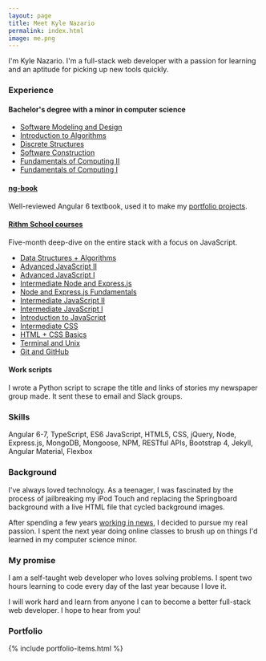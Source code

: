 ```yaml
---
layout: page
title: Meet Kyle Nazario
permalink: index.html
image: me.png
---
```


I'm Kyle Nazario. I'm a full-stack web developer with a passion for learning and an aptitude for picking up new tools quickly.

### Experience

#### Bachelor's degree with a minor in computer science

* [Software Modeling and Design](http://bulletin.auburn.edu/search/?P=COMP%203700)
* [Introduction to Algorithms](http://bulletin.auburn.edu/search/?P=COMP%203270)
* [Discrete Structures](http://bulletin.auburn.edu/search/?P=COMP%203240)
* [Software Construction](http://bulletin.auburn.edu/search/?P=COMP%202710)
* [Fundamentals of Computing II](http://bulletin.auburn.edu/search/?P=COMP%202210)
* [Fundamentals of Computing I](http://bulletin.auburn.edu/search/?P=COMP%201210)

#### [ng-book](https://www.ng-book.com/2/)

Well-reviewed Angular 6 textbook, used it to make my [portfolio projects](#portfolio-header).

#### [Rithm School courses](https://www.rithmschool.com/courses)

Five-month deep-dive on the entire stack with a focus on JavaScript. 

* [Data Structures + Algorithms](https://www.rithmschool.com/courses/javascript-computer-science-fundamentals)
* [Advanced JavaScript II](https://www.rithmschool.com/courses/advanced-javascript-part-2)
* [Advanced JavaScript I](https://www.rithmschool.com/courses/advanced-javascript)
* [Intermediate Node and Express.js](https://www.rithmschool.com/courses/intermediate-node-express)
* [Node and Express.js Fundamentals](https://www.rithmschool.com/courses/node-express-fundamentals)
* [Intermediate JavaScript II](https://www.rithmschool.com/courses/intermediate-javascript-part-2)
* [Intermediate JavaScript I](https://www.rithmschool.com/courses/intermediate-javascript)
* [Introduction to JavaScript](https://www.rithmschool.com/courses/javascript)
* [Intermediate CSS](https://www.rithmschool.com/courses/intermediate-css-bootstrap)
* [HTML + CSS Basics](https://www.rithmschool.com/courses/html-css-fundamentals)
* [Terminal and Unix](https://www.rithmschool.com/courses/terminal)
* [Git and GitHub](https://www.rithmschool.com/courses/git)

#### Work scripts

I wrote a Python script to scrape the title and links of stories my newspaper group made. It sent these to email and Slack groups.

### Skills

Angular 6-7, TypeScript, ES6 JavaScript, HTML5, CSS, jQuery, Node, Express.js, MongoDB, Mongoose, NPM, RESTful APIs, Bootstrap 4, Jekyll, Angular Material, Flexbox

### Background

I've always loved technology. As a teenager, I was fascinated by the process of jailbreaking my iPod Touch and replacing the Springboard background with a live HTML file that cycled background images.

After spending a few years [working in news](./about-me.html), I decided to pursue my real passion. I spent the next year doing online classes to brush up on things I'd learned in my computer science minor. 

### My promise

I am a self-taught web developer who loves solving problems. I spent two hours learning to code every day of the last year because I love it.

I will work hard and learn from anyone I can to become a better full-stack web developer. I hope to hear from you!

<h3 id="portfolio-header">Portfolio</h3>

{% include portfolio-items.html %}